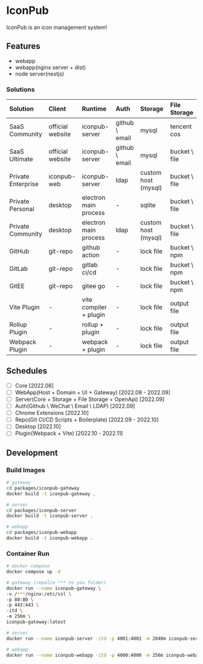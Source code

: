 # IconPub

IconPub is an icon management system!

## Features

- webapp
- webapp(nginx server + dist)
- node server(nestjs)

### Solutions

| Solution           | Client           | Runtime                | Auth           | Storage             | File Storage  |
| :----------------- | :--------------- | :--------------------- | :------------- | :------------------ | :------------ |
| SaaS Community     | official website | iconpub-server         | github \ email | mysql               | tencent cos   |
| SaaS Ultimate      | official website | iconpub-server         | github \ email | mysql               | bucket \ file |
| Private Enterprise | iconpub-web      | iconpub-server         | ldap           | custom host (mysql) | bucket \ file |
| Private Personal   | desktop          | electron main process  | -              | sqlite              | bucket \ file |
| Private Community  | desktop          | electron main process  | ldap           | custom host (mysql) | bucket \ file |
| GitHub             | git-repo         | github action          | -              | lock file           | bucket \ npm  |
| GitLab             | git-repo         | gitlab ci/cd           | -              | lock file           | bucket \ npm  |
| GitEE              | git-repo         | gitee go               | -              | lock file           | bucket \ npm  |
| Vite Plugin        | -                | vite compiler + plugin | -              | lock file           | output file   |
| Rollup Plugin      | -                | rollup + plugin        | -              | lock file           | output file   |
| Webpack Plugin     | -                | webpack + plugin       | -              | lock file           | output file   |

## Schedules

- [ ] Core [2022.08]
- [ ] WebApp(Host + Domain + UI + Gateway) [2022.08 - 2022.09]
- [ ] Server(Core + Storage + File Storage + OpenApi) [2022.09]
- [ ] Auth(Github \ WeChat \ Email \ LDAP) [2022.09]
- [ ] Chrome Extensions [2022.10]
- [ ] Repo(Git CI/CD Scripts + Boilerplate) [2022.09 - 2022.10]
- [ ] Desktop [2022.10]
- [ ] Plugin(Webpack + Vite) [2022.10 - 2022.11]

## Development

### Build Images

```bash
# gateway
cd packages/iconpub-gateway
docker build -t iconpub-gateway .

# server
cd packages/iconpub-server
docker build -t iconpub-server .

# webapp
cd packages/iconpub-webapp
docker build -t iconpub-webapp .
```

### Container Run

```bash
# docker compose
docker compose up -d
```

```bash
# gateway (repalce *** to you folder)
docker run --name iconpub-gateway \
-v /***/nginx:/etc/ssl \
-p 80:80 \
-p 443:443 \
-itd \
-m 256m \
iconpub-gateway:latest
```

```bash
# server
docker run --name iconpub-server -itd -p 4001:4001 -m 2048m iconpub-server:latest
```

```bash
# webapp
docker run --name iconpub-webapp -itd -p 4000:4000 -m 256m iconpub-webapp:latest
```
